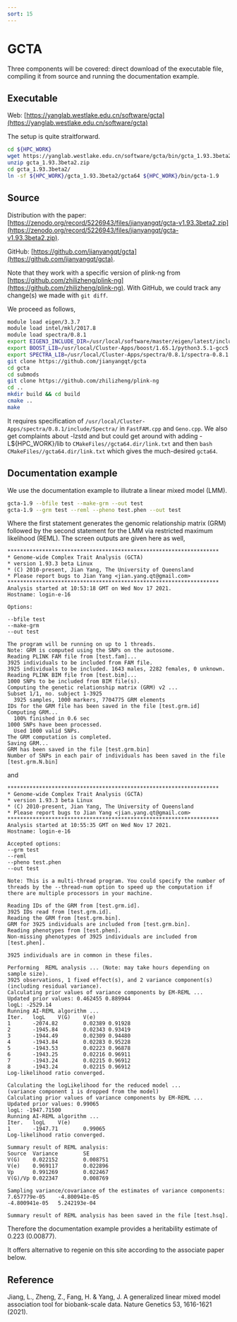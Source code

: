 ```yaml
---
sort: 15
---
```


# GCTA

Three components will be covered: direct download of the executable file, compiling it from source and running the documentation example.

## Executable

Web: [https://yanglab.westlake.edu.cn/software/gcta](https://yanglab.westlake.edu.cn/software/gcta)

The setup is quite straitforward.

```bash
cd ${HPC_WORK}
wget https://yanglab.westlake.edu.cn/software/gcta/bin/gcta_1.93.3beta2.zip
unzip gcta_1.93.3beta2.zip
cd gcta_1.93.3beta2/
ln -sf ${HPC_WORK}/gcta_1.93.3beta2/gcta64 ${HPC_WORK}/bin/gcta-1.9
```

## Source

Distribution with the paper: [https://zenodo.org/record/5226943/files/jianyangqt/gcta-v1.93.3beta2.zip](https://zenodo.org/record/5226943/files/jianyangqt/gcta-v1.93.3beta2.zip).

GitHub: [https://github.com/jianyangqt/gcta](https://github.com/jianyangqt/gcta).

Note that they work with a specific version of plink-ng from [https://github.com/zhilizheng/plink-ng](https://github.com/zhilizheng/plink-ng). With GitHub, we could track any change(s) we made with `git diff`.

We proceed as follows,

```bash
module load eigen/3.3.7
module load intel/mkl/2017.8
module load spectra/0.8.1
export EIGEN3_INCLUDE_DIR=/usr/local/software/master/eigen/latest/include
export BOOST_LIB=/usr/local/Cluster-Apps/boost/1.65.1/python3.5.1-gcc5.3.0/
export SPECTRA_LIB=/usr/local/Cluster-Apps/spectra/0.8.1/spectra-0.8.1
git clone https://github.com/jianyangqt/gcta
cd gcta
cd submods
git clone https://github.com/zhilizheng/plink-ng
cd ..
mkdir build && cd build
cmake ..
make
```

It requires specification of `/usr/local/Cluster-Apps/spectra/0.8.1/include/Spectra/` in `FastFAM.cpp` and `Geno.cpp`. We also get complaints about -lzstd and but could get around with adding -L${HPC_WORK}/lib to `CMakeFiles//gcta64.dir/link.txt` and then `bash CMakeFiles//gcta64.dir/link.txt` which gives the much-desired `gcta64`.

## Documentation example

We use the documentation example to illutrate a linear mixed model (LMM).

```bash
gcta-1.9 --bfile test --make-grm --out test
gcta-1.9 --grm test --reml --pheno test.phen --out test
```

Where the first statement generates the genomic relationship matrix (GRM) followed by the second statement for the LMM via restricted maximum likelihood (REML). The screen outputs are given here as well,

```
*******************************************************************
* Genome-wide Complex Trait Analysis (GCTA)
* version 1.93.3 beta Linux
* (C) 2010-present, Jian Yang, The University of Queensland
* Please report bugs to Jian Yang <jian.yang.qt@gmail.com>
*******************************************************************
Analysis started at 10:53:18 GMT on Wed Nov 17 2021.
Hostname: login-e-16

Options:

--bfile test
--make-grm
--out test

The program will be running on up to 1 threads.
Note: GRM is computed using the SNPs on the autosome.
Reading PLINK FAM file from [test.fam]...
3925 individuals to be included from FAM file.
3925 individuals to be included. 1643 males, 2282 females, 0 unknown.
Reading PLINK BIM file from [test.bim]...
1000 SNPs to be included from BIM file(s).
Computing the genetic relationship matrix (GRM) v2 ...
Subset 1/1, no. subject 1-3925
  3925 samples, 1000 markers, 7704775 GRM elements
IDs for the GRM file has been saved in the file [test.grm.id]
Computing GRM...
  100% finished in 0.6 sec
1000 SNPs have been processed.
  Used 1000 valid SNPs.
The GRM computation is completed.
Saving GRM...
GRM has been saved in the file [test.grm.bin]
Number of SNPs in each pair of individuals has been saved in the file [test.grm.N.bin]
```

and

```
*******************************************************************
* Genome-wide Complex Trait Analysis (GCTA)
* version 1.93.3 beta Linux
* (C) 2010-present, Jian Yang, The University of Queensland
* Please report bugs to Jian Yang <jian.yang.qt@gmail.com>
*******************************************************************
Analysis started at 10:55:35 GMT on Wed Nov 17 2021.
Hostname: login-e-16

Accepted options:
--grm test
--reml
--pheno test.phen
--out test

Note: This is a multi-thread program. You could specify the number of threads by the --thread-num option to speed up the computation if there are multiple processors in your machine.

Reading IDs of the GRM from [test.grm.id].
3925 IDs read from [test.grm.id].
Reading the GRM from [test.grm.bin].
GRM for 3925 individuals are included from [test.grm.bin].
Reading phenotypes from [test.phen].
Non-missing phenotypes of 3925 individuals are included from [test.phen].

3925 individuals are in common in these files.

Performing  REML analysis ... (Note: may take hours depending on sample size).
3925 observations, 1 fixed effect(s), and 2 variance component(s)(including residual variance).
Calculating prior values of variance components by EM-REML ...
Updated prior values: 0.462455 0.889944
logL: -2529.14
Running AI-REML algorithm ...
Iter.   logL    V(G)    V(e)
1       -2074.82        0.02389 0.91928
2       -1945.84        0.02343 0.93419
3       -1944.49        0.02309 0.94480
4       -1943.84        0.02283 0.95228
5       -1943.53        0.02223 0.96878
6       -1943.25        0.02216 0.96911
7       -1943.24        0.02215 0.96912
8       -1943.24        0.02215 0.96912
Log-likelihood ratio converged.

Calculating the logLikelihood for the reduced model ...
(variance component 1 is dropped from the model)
Calculating prior values of variance components by EM-REML ...
Updated prior values: 0.99065
logL: -1947.71500
Running AI-REML algorithm ...
Iter.   logL    V(e)
1       -1947.71        0.99065
Log-likelihood ratio converged.

Summary result of REML analysis:
Source  Variance        SE
V(G)    0.022152        0.008751
V(e)    0.969117        0.022896
Vp      0.991269        0.022467
V(G)/Vp 0.022347        0.008769

Sampling variance/covariance of the estimates of variance components:
7.657779e-05    -4.800941e-05
-4.800941e-05   5.242193e-04

Summary result of REML analysis has been saved in the file [test.hsq].
```

Therefore the documentation example provides a heritability estimate of 0.223 (0.00877).

It offers alternative to regenie on this site according to the associate paper below.

## Reference

Jiang, L., Zheng, Z., Fang, H. & Yang, J. A generalized linear mixed model association tool for biobank-scale data. Nature Genetics 53, 1616-1621 (2021).
